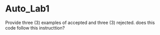 # Auto_Lab1
Provide three (3) examples of accepted and three (3) rejected. does this code follow this instructtion?
